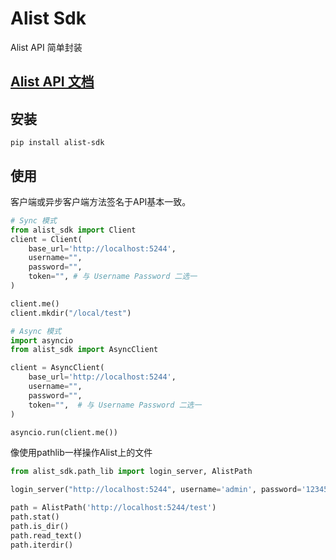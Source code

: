# Alist Sdk

Alist API 简单封装

## [Alist API 文档](https://alist.nn.ci/zh/guide/api/)

## 安装

`pip install alist-sdk`

## 使用

客户端或异步客户端方法签名于API基本一致。

```python
# Sync 模式
from alist_sdk import Client
client = Client(
    base_url='http://localhost:5244',
    username="",
    password="",
    token="", # 与 Username Password 二选一
)

client.me()
client.mkdir("/local/test")
```

```python
# Async 模式
import asyncio
from alist_sdk import AsyncClient

client = AsyncClient(
    base_url='http://localhost:5244',
    username="",
    password="",
    token="",  # 与 Username Password 二选一
)

asyncio.run(client.me())
```

像使用pathlib一样操作Alist上的文件
```python
from alist_sdk.path_lib import login_server, AlistPath

login_server("http://localhost:5244", username='admin', password='123456')

path = AlistPath('http://localhost:5244/test')
path.stat()
path.is_dir()
path.read_text()
path.iterdir()
```